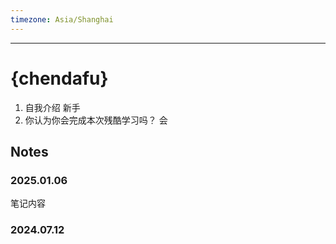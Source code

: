 ```yaml
---
timezone: Asia/Shanghai
---
```




---

# {chendafu}

1. 自我介绍
新手
2. 你认为你会完成本次残酷学习吗？
会
## Notes

<!-- Content_START -->

### 2025.01.06

笔记内容

### 2024.07.12

<!-- Content_END -->
